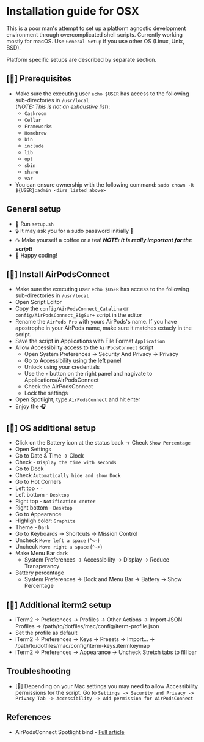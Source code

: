# Installation guide for OSX
This is a poor man's attempt to set up a platform agnostic development environment
through overcomplicated shell scripts. Currently working mostly for macOS. Use
`General Setup` if you use other OS (Linux, Unix, BSD).  

Platform specific setups are described by separate section.

## [] Prerequisites
* Make sure the executing user `echo $USER` has access to the following sub-directories in `/usr/local`  
(_NOTE: This is not an exhaustive list_):
    * `Caskroom`
    * `Cellar`
    * `Frameworks`
    * `Homebrew`
    * `bin`
    * `include`
    * `lib`
    * `opt`
    * `sbin`
    * `share`
    * `var`
* You can ensure ownership with the following command: `sudo chown -R ${USER}:admin <dirs_listed_above>`

## General setup
* 📜 Run `setup.sh`
* 🔒 It may ask you for a sudo password initially 👀
* ☕ Make yourself a coffee or a tea! ___NOTE: It is really important for the script!___
* 🚀 Happy coding!

## [] Install AirPodsConnect
* Make sure the executing user `echo $USER` has access to the following sub-directories in `/usr/local`  
* Open Script Editor
* Copy the `config/AirPodsConnect_Catalina` or `config/AirPodsConnect_BigSur+`  script in the editor
* Rename the `AirPods Pro` with yours AirPods's name. If you have apostrophe
    in your AirPods name, make sure it matches extacly in the script.
* Save the script in Applications with File Format `Application`
* Allow Accessibility access to the `AirPodsConnect` script
    * Open System Preferences -> Security And Privacy -> Privacy
    * Go to Accessibility using the left panel
    * Unlock using your credentials
    * Use the `+` button on the right panel and nagivate to Applications/AirPodsConnect
    * Check the AirPodsConnect
    * Lock the settings
* Open Spotlight, type `AirPodsConnect` and hit enter
* Enjoy the 🎧

## [] OS additional setup
* Click on the Battery icon at the status back -> Check `Show Percentage`
* Open Settings
* Go to Date & Time -> Clock
* Check - `Display the time with seconds`
* Go to Dock
* Check `Automatically hide and show Dock`
* Go to Hot Corners
* Left top - `-`
* Left bottom - `Desktop`
* Right top - `Notification center`
* Right bottom - `Desktop`
* Go to Appearance
* Highligh color: `Graphite`
* Theme - `Dark`
* Go to Keyboards -> Shortcuts -> Mission Control
* Uncheck `Move left a space` (`^<-`)
* Uncheck `Move right a space` (`^->`)
* Make Menu Bar dark
    * System Preferences -> Accessibility -> Display -> Reduce Transperancy
* Battery percentage
    * System Preferences -> Dock and Menu Bar -> Battery -> Show Percentage

## [] Additional iterm2 setup
* iTerm2 -> Preferences -> Profiles -> Other Actions -> Import JSON Profiles -> /path/to/dotfiles/mac/config/iterm-profile.json
* Set the profile as default
* iTerm2 -> Preferences -> Keys -> Presets -> Import... -> /path/to/dotfiles/mac/config/iterm-keys.itermkeymap
* iTerm2 -> Preferences -> Appearance -> Uncheck Stretch tabs to fill bar

## Troubleshooting
* [] Depending on your Mac settings you may need to allow Accessibility permissions
    for the script. Go to `Settings -> Security and Privacy -> Privacy Tab -> Accessibility -> Add permission for AirPodsConnect`

## References
* AirPodsConnect Spotlight bind - [Full article](https://medium.com/@secondfret/how-to-connect-your-airpods-to-your-mac-with-a-keyboard-shortcut-9d72e786993b)
